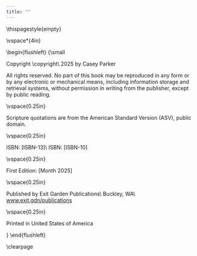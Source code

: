 ```yaml
---
title: ""
---
```


\thispagestyle{empty}

\vspace*{4in}

\begin{flushleft}
{\small

Copyright \copyright\ 2025 by Casey Parker

All rights reserved. No part of this book may be reproduced in any form or by any electronic or mechanical means, including information storage and retrieval systems, without permission in writing from the publisher, except by public reading.

\vspace{0.25in}

Scripture quotations are from the American Standard Version (ASV), public domain.

\vspace{0.25in}

ISBN: [ISBN-13]\\
ISBN: [ISBN-10]

\vspace{0.25in}

First Edition: [Month 2025]

\vspace{0.25in}

Published by Exit Garden Publications\\
Buckley, WA\\
www.exit.gdn/publications

\vspace{0.25in}

Printed in United States of America

}
\end{flushleft}

\clearpage
